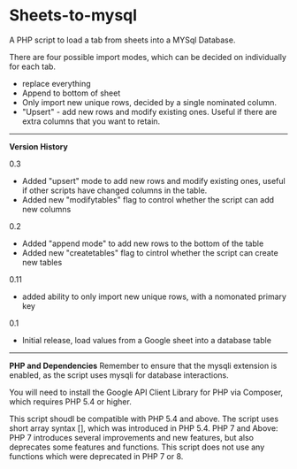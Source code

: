 # Sheets-to-mysql
A PHP script to load a tab from sheets into a MYSql Database. 

There are four possible import modes, which can be decided on individually for each tab.

* replace everything
* Append to bottom of sheet
* Only import new unique rows, decided by a single nominated column.
* "Upsert" - add new rows and modify existing ones. Useful if there are extra columns that you want to retain.

<hr>
<strong>Version History</strong>

0.3
* Added "upsert" mode to add new rows and modify existing ones, useful if other scripts have changed columns in the table.
* Added new "modifytables" flag to control whether the script can add new columns

0.2
* Added "append mode" to add new rows to the bottom of the table
* Added new "createtables" flag to cintrol whether the script can create new tables

0.11
* added ability to only import new unique rows, with a nomonated primary key

0.1
* Initial release, load values from a Google sheet into a database table

<hr>
<strong>PHP and Dependencies</strong>
Remember to ensure that the mysqli extension is enabled, as the script uses mysqli for database interactions. 

You will need to install the Google API Client Library for PHP via Composer, which requires PHP 5.4 or higher.

This script shoudl be compatible with PHP 5.4 and above. 
The script uses short array syntax [], which was introduced in PHP 5.4. 
PHP 7 and Above: PHP 7 introduces several improvements and new features, but also deprecates some features and functions. This script does not use any functions which were deprecated in PHP 7 or 8. 
